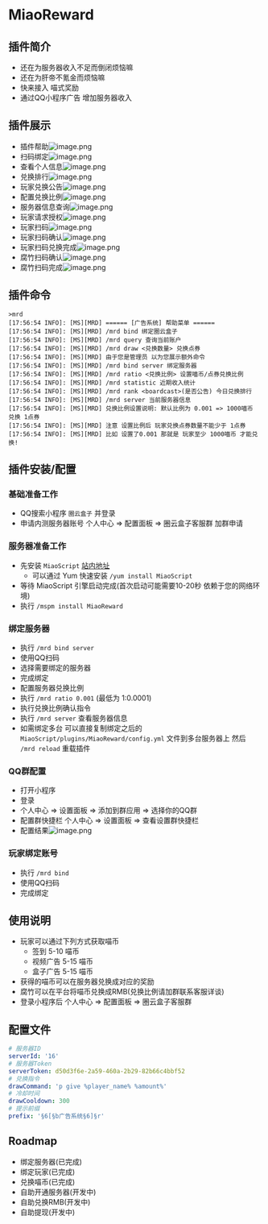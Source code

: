 # MiaoReward

## 插件简介
- 还在为服务器收入不足而倒闭烦恼嘛
- 还在为肝帝不氪金而烦恼嘛
- 快来接入 喵式奖励
- 通过QQ小程序广告 增加服务器收入

## 插件展示
- 插件帮助![image.png](https://i.loli.net/2020/09/12/uNbwO2sCVriZzJx.png)
- 扫码绑定![image.png](https://i.loli.net/2020/09/13/hOtyV8bP9kGeuCD.png)
- 查看个人信息![image.png](https://i.loli.net/2020/09/12/bTLGjQC7eqxAUSi.png)
- 兑换排行![image.png](https://i.loli.net/2020/09/12/zNbgKQChtj7IikD.png)
- 玩家兑换公告![image.png](https://i.loli.net/2020/09/12/JWFoUtwXBSP6fcA.png)
- 配置兑换比例![image.png](https://i.loli.net/2020/09/12/HpGVWErwZ7YTBxK.png)
- 服务器信息查询![image.png](https://i.loli.net/2020/09/12/CbvSDfg4BF39PLI.png)
- 玩家请求授权![image.png](https://i.loli.net/2020/09/24/QH6Dfp8RYJC5BtL.png)
- 玩家扫码![image.png](https://i.loli.net/2020/09/24/LSuhamJ4ji12EzM.png)
- 玩家扫码确认![image.png](https://i.loli.net/2020/09/24/sKjAl3tImg7buHe.png)
- 玩家扫码兑换完成![image.png](https://i.loli.net/2020/09/24/JG2SBtgHLzNeaEO.png)
- 腐竹扫码确认![image.png](https://i.loli.net/2020/09/24/c7sS18KJvQ3MRuZ.png)
- 腐竹扫码完成![image.png](https://i.loli.net/2020/09/24/RtsoSdV7j6OmE8Q.png)
## 插件命令
```
>mrd
[17:56:54 INFO]: [MS][MRD] ====== [广告系统] 帮助菜单 ======
[17:56:54 INFO]: [MS][MRD] /mrd bind 绑定圈云盒子
[17:56:54 INFO]: [MS][MRD] /mrd query 查询当前账户
[17:56:54 INFO]: [MS][MRD] /mrd draw <兑换数量> 兑换点券
[17:56:54 INFO]: [MS][MRD] 由于您是管理员 以为您展示额外命令
[17:56:54 INFO]: [MS][MRD] /mrd bind server 绑定服务器
[17:56:54 INFO]: [MS][MRD] /mrd ratio <兑换比例> 设置喵币/点券兑换比例
[17:56:54 INFO]: [MS][MRD] /mrd statistic 近期收入统计
[17:56:54 INFO]: [MS][MRD] /mrd rank <boardcast>(是否公告) 今日兑换排行
[17:56:54 INFO]: [MS][MRD] /mrd server 当前服务器信息
[17:56:54 INFO]: [MS][MRD] 兑换比例设置说明: 默认比例为 0.001 => 1000喵币 兑换 1点券
[17:56:54 INFO]: [MS][MRD] 注意 设置比例后 玩家兑换点券数量不能少于 1点券
[17:56:54 INFO]: [MS][MRD] 比如 设置了0.001 那就是 玩家至少 1000喵币 才能兑换!
```

## 插件安装/配置

### 基础准备工作
- QQ搜索小程序 `圈云盒子` 并登录
- 申请内测服务器账号 个人中心 => 配置面板 => 圈云盒子客服群 加群申请

### 服务器准备工作
- 先安装 `MiaoScript` [站内地址]()
  - 可以通过 Yum 快速安装 `/yum install MiaoScript`
- 等待 MiaoScript 引擎启动完成(首次启动可能需要10-20秒 依赖于您的网络环境)
- 执行 `/mspm install MiaoReward`

### 绑定服务器
- 执行 `/mrd bind server`
- 使用QQ扫码
- 选择需要绑定的服务器
- 完成绑定
- 配置服务器兑换比例
- 执行 `/mrd ratio 0.001` (最低为 1:0.0001)
- 执行兑换比例确认指令
- 执行 `/mrd server` 查看服务器信息
- 如需绑定多台 可以直接复制绑定之后的 `MiaoScript/plugins/MiaoReward/config.yml` 文件到多台服务器上 然后 `/mrd reload` 重载插件

### QQ群配置
- 打开小程序
- 登录
- 个人中心 => 设置面板 => 添加到群应用 => 选择你的QQ群
- 配置群快捷栏 个人中心 => 设置面板 => 查看设置群快捷栏
- 配置结果![image.png](https://i.loli.net/2020/09/24/C5ReMOo29mFbVAl.png)

### 玩家绑定账号
- 执行 `/mrd bind`
- 使用QQ扫码
- 完成绑定

## 使用说明
- 玩家可以通过下列方式获取喵币
  - 签到 5-10 喵币
  - 视频广告 5-15 喵币
  - 盒子广告 5-15 喵币
- 获得的喵币可以在服务器兑换成对应的奖励
- 腐竹可以在平台将喵币兑换成RMB(兑换比例请加群联系客服详谈)
- 登录小程序后 个人中心 => 配置面板 => 圈云盒子客服群

## 配置文件

``` yaml
# 服务器ID
serverId: '16'
# 服务器Token
serverToken: d50d3f6e-2a59-460a-2b29-82b66c4bbf52
# 兑换指令
drawCommand: 'p give %player_name% %amount%'
# 冷却时间
drawCooldown: 300
# 提示前缀
prefix: '§6[§b广告系统§6]§r'
```

## Roadmap
- 绑定服务器(已完成)
- 绑定玩家(已完成)
- 兑换喵币(已完成)
- 自助开通服务器(开发中)
- 自助兑换RMB(开发中)
- 自助提现(开发中)